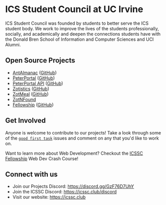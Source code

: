 # ICS Student Council at UC Irvine
ICS Student Council was founded by students to better serve the ICS student body. 
We work to improve the lives of the students professionally, socially, and academically and deepen the connections students have with the Donald Bren School of Information and Computer Sciences and UCI Alumni.

## Open Source Projects
- [AntAlmanac](https://antalmanac.com) ([GitHub](https://github.com/icssc/AntAlmanac))
- [PeterPortal](https://peterportal.org) ([GitHub](https://github.com/icssc/peterportal-client))
- [PeterPortal API](https://docs.icssc.club/ppapi) ([GitHub](https://github.com/icssc/peterportal-api-next))
- [Zotistics](https://zotistics.com) ([GitHub](https://github.com/icssc/Zotistics))
- [ZotMeal](https://www.zotmeal.com/) ([GitHub](https://github.com/icssc/ZotMeal))
- [ZotNFound](https://zotnfound.com/)
- [Fellowship](https://fellowship.icssc.club) ([GitHub](https://github.com/icssc/fellowship))

## Get Involved
Anyone is welcome to contribute to our projects! 
Take a look through some of the [`good first task`](https://github.com/search?q=org%3Aicssc+label%3A%22good+first+task%22+label%3A%22good+first+task%22+state%3Aopen&type=Issues&ref=advsearch&l=&l=) issues and comment on any that you'd like to work on.

Want to learn more about Web Development?
Checkout the [ICSSC Fellowship](https://fellowship.icssc.club) Web Dev Crash Course!

## Connect with us
- Join our Projects Discord: https://discord.gg/GzF76D7UhY
- Join the ICSSC Discord: https://icssc.club/discord
- Visit our website: https://icssc.club
